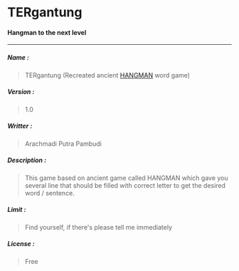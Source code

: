 # TERgantung

#### Hangman to the next level

***

##### Name :
> TERgantung (Recreated ancient <a href="https://hangmanwordgame.com/" title="3rd party game">HANGMAN</a> word game)
##### Version :
> 1.0
##### Writter :
> Arachmadi Putra Pambudi
##### Description :
> This game based on ancient game called HANGMAN which gave you several line that should be filled with correct letter to get the desired word / sentence.
##### Limit :
> Find yourself, if there's please tell me immediately
##### License :
> Free
